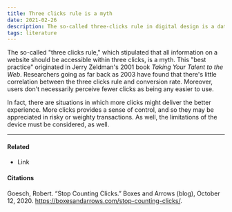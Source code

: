 ```yaml
---
title: Three clicks rule is a myth 
date: 2021-02-26
description: The so-called three-clicks rule in digital design is a dated practice and doesn't hold up to much scrutiny. 
tags: literature
---
```


The so-called "three clicks rule," which stipulated that all information on a website should be accessible within three clicks, is a myth. This "best practice" originated in Jerry Zeldman's 2001 book *Taking Your Talent to the Web*.  Researchers going as far back as 2003 have found that there's little correlation between the three clicks rule and conversion rate. Moreover, users don't necessarily perceive fewer clicks as being any easier to use. 

In fact, there are situations in which more clicks might deliver the better experience. More clicks provides a sense of control, and so they may be appreciated in risky or weighty transactions. As well, the limitations of the device must be considered, as well. 

---
#### Related
- Link

#### Citations
Goesch, Robert. “Stop Counting Clicks.” Boxes and Arrows (blog), October 12, 2020. https://boxesandarrows.com/stop-counting-clicks/.
